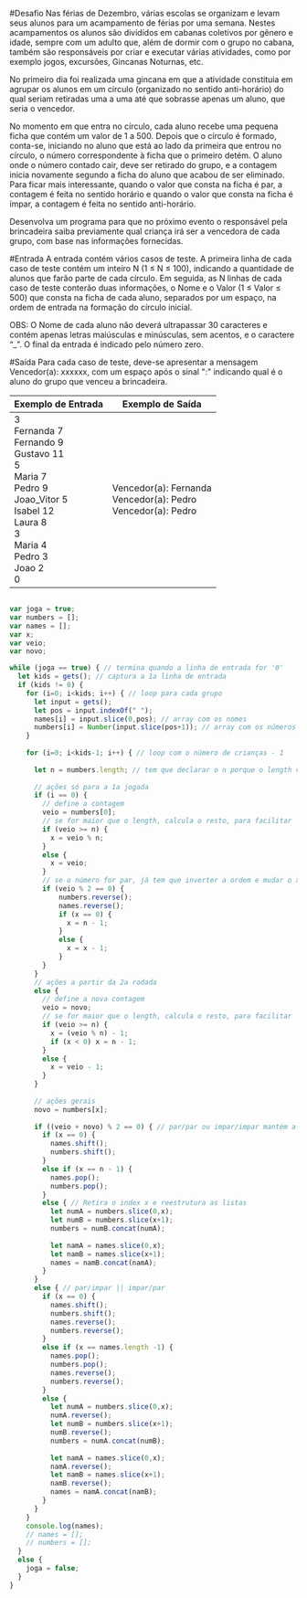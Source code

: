 #Desafio
Nas férias de Dezembro, várias escolas se organizam e levam seus alunos para um acampamento de férias por uma semana. Nestes acampamentos os alunos são divididos em cabanas coletivos por gênero e idade, sempre com um adulto que, além de dormir com o grupo no cabana, também são responsáveis por criar e executar várias atividades, como por exemplo jogos, excursões, Gincanas Noturnas, etc.

No primeiro dia foi realizada uma gincana em que a atividade constituia em agrupar os alunos em um círculo (organizado no sentido anti-horário) do qual seriam retiradas uma a uma até que sobrasse apenas um aluno, que seria o vencedor.

No momento em que entra no círculo, cada aluno recebe uma pequena ficha que contém um valor de 1 a 500. Depois que o círculo é formado, conta-se, iniciando no aluno que está ao lado da primeira que entrou no círculo, o número correspondente à ficha que o primeiro detém. O aluno onde o número contado cair, deve ser retirado do grupo, e a contagem inicia novamente segundo a ficha do aluno que acabou de ser eliminado. Para ficar mais interessante, quando o valor que consta na ficha é par, a contagem é feita no sentido horário e quando o valor que consta na ficha é ímpar, a contagem é feita no sentido anti-horário.

Desenvolva um programa para que no próximo evento o responsável pela brincadeira saiba previamente qual criança irá ser a vencedora de cada grupo, com base nas informações fornecidas.

#Entrada
A entrada contém vários casos de teste. A primeira linha de cada caso de teste contém um inteiro N (1 ≤ N ≤ 100), indicando a quantidade de alunos que farão parte de cada círculo. Em seguida, as N linhas de cada caso de teste conterão duas informações, o Nome e o Valor (1 ≤ Valor ≤ 500) que consta na ficha de cada aluno, separados por um espaço, na ordem de entrada na formação do círculo inicial.

OBS: O Nome de cada aluno não deverá ultrapassar 30 caracteres e contém apenas letras maiúsculas e minúsculas, sem acentos, e o caractere “_”. O final da entrada é indicado pelo número zero.

#Saída
Para cada caso de teste, deve-se apresentar a mensagem Vencedor(a): xxxxxx, com um espaço após o sinal ":" indicando qual é o aluno do grupo que venceu a brincadeira.

 
Exemplo de Entrada	| Exemplo de Saída
---|---
3<br>Fernanda 7<br>Fernando 9<br>Gustavo 11<br>5<br>Maria 7<br>Pedro 9<br>Joao_Vitor 5<br>Isabel 12<br>Laura 8<br>3<br>Maria 4<br>Pedro 3<br>Joao 2<br>0<br>|Vencedor(a): Fernanda<br>Vencedor(a): Pedro<br>Vencedor(a): Pedro<br>



````javascript

var joga = true;
var numbers = [];
var names = [];
var x;
var veio;
var novo;

while (joga == true) { // termina quando a linha de entrada for '0'
  let kids = gets(); // captura a 1a linha de entrada
  if (kids != 0) {
    for (i=0; i<kids; i++) { // loop para cada grupo
      let input = gets();
      let pos = input.indexOf(" ");
      names[i] = input.slice(0,pos); // array com os nomes
      numbers[i] = Number(input.slice(pos+1)); // array com os números
    }
    
    for (i=0; i<kids-1; i++) { // loop com o número de crianças - 1
    
      let n = numbers.length; // tem que declarar o n porque o length vai mudando
      
      // ações só para a 1a jogada
      if (i == 0) {
        // define a contagem
        veio = numbers[0];
        // se for maior que o length, calcula o resto, para facilitar
        if (veio >= n) {
          x = veio % n;
        }
        else {
          x = veio;
        }
        // se o número for par, já tem que inverter a ordem e mudar o x
        if (veio % 2 == 0) {
            numbers.reverse();
            names.reverse();
            if (x == 0) {
              x = n - 1;
            }
            else {
              x = x - 1;
            }
        }
      }
      // ações a partir da 2a rodada
      else {
        // define a nova contagem
        veio = novo;
        // se for maior que o length, calcula o resto, para facilitar
        if (veio >= n) {
          x = (veio % n) - 1;
          if (x < 0) x = n - 1;
        }
        else {
          x = veio - 1;
        }
      }
      
      // ações gerais
      novo = numbers[x];
      
      if ((veio + novo) % 2 == 0) { // par/par ou impar/impar mantém a ordem
        if (x == 0) {
          names.shift();
          numbers.shift();
        }
        else if (x == n - 1) {
          names.pop();
          numbers.pop();
        }
        else { // Retira o index x e reestrutura as listas
          let numA = numbers.slice(0,x);
          let numB = numbers.slice(x+1);
          numbers = numB.concat(numA);
          
          let namA = names.slice(0,x);
          let namB = names.slice(x+1);
          names = namB.concat(namA);
        }
      }
      else { // par/impar || impar/par
        if (x == 0) {
          names.shift();
          numbers.shift();
          names.reverse();
          numbers.reverse();
        }
        else if (x == names.length -1) {
          names.pop();
          numbers.pop();
          names.reverse();
          numbers.reverse();
        }
        else {
          let numA = numbers.slice(0,x);
          numA.reverse();
          let numB = numbers.slice(x+1);
          numB.reverse();
          numbers = numA.concat(numB);
          
          let namA = names.slice(0,x);
          namA.reverse();
          let namB = names.slice(x+1);
          namB.reverse();
          names = namA.concat(namB);
        }
      }
    }
    console.log(names);
    // names = [];
    // numbers = [];
  }
  else {
    joga = false;
  }
}


````